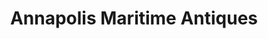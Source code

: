 ---
title: "Annapolis Maritime Antiques"
url: /annapolis/annapolis-maritime-antiques/
shop: antiques
---